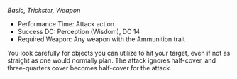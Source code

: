 _Basic, Trickster, Weapon_
 
- Performance Time: Attack action
- Success DC: Perception (Wisdom), DC 14
- Required Weapon: Any weapon with the Ammunition trait
 
You look carefully for objects you can utilize to hit your target, even if not as straight as one would normally plan. The attack ignores half-cover, and three-quarters cover becomes half-cover for the attack.